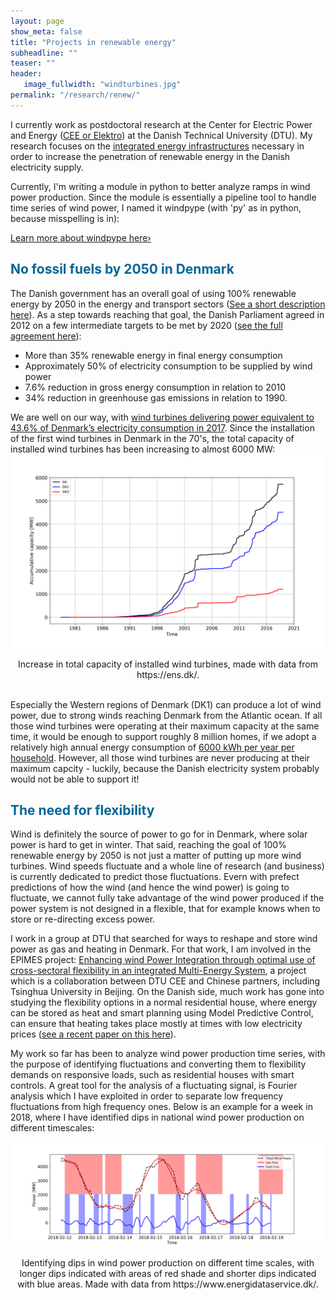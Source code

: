 ```yaml
---
layout: page
show_meta: false
title: "Projects in renewable energy"
subheadline: ""
teaser: ""
header:
   image_fullwidth: "windturbines.jpg"
permalink: "/research/renew/"
---
```


I currently work as postdoctoral research at the Center for Electric Power and Energy ([CEE or Elektro](http://www.cee.elektro.dtu.dk/)) at the Danish Technical University (DTU). My research focuses on the [integrated energy infrastructures](http://www.cee.elektro.dtu.dk/research/Interconnected-energy-system/Integrated-energy-infrastructures) necessary in order to increase the penetration of renewable energy in the Danish electricity supply.

Currently, I'm writing a module in python to better analyze ramps in wind power production. 
Since the module is essentially a pipeline tool to handle time series of wind power, 
I named it windpype (with 'py' as in python, because misspelling is in):

<a class="radius button small" href="{{ site.url }}/windpype/">Learn more about windpype here›</a>


<h2 style="color: #006699">No fossil fuels by 2050 in Denmark</h2>

The Danish government has an overall goal of using 100% renewable energy by 2050 in the energy and transport sectors ([See a short description here](http://denmark.dk/en/green-living/wind-energy)). 
As a step towards reaching that goal, the Danish Parliament agreed in 2012 on a few intermediate targets to be met by 2020 ([see the full agreement here](file:///home/karen/Downloads/EnergyPolicyinDenmark.pdf)):<br>
- More than 35% renewable energy in final energy consumption
- Approximately 50% of electricity consumption to be supplied by wind power
- 7.6% reduction in gross energy consumption in relation to 2010
- 34% reduction in greenhouse gas emissions in relation to 1990.

We are well on our way, with [wind turbines delivering power equivalent to 43.6% of Denmark’s electricity consumption in 2017](https://cleantechnica.com/2018/01/06/44-wind-denmark-smashed-already-huge-wind-energy-records-2017/). 
Since the installation of the first wind turbines in Denmark in the 70's, the total capacity of installed wind turbines has been increasing to almost 6000 MW:
![Increase in total capacity of installed wind turbines](capacity.png)
<center>Increase in total capacity of installed wind turbines, made with data from https://ens.dk/.</center>
<br>

Especially the Western regions of Denmark (DK1) can produce a lot of wind power, due to strong winds reaching Denmark from the Atlantic ocean. 
If all those wind turbines were operating at their maximum capacity at the same time, it would be enough to support roughly 8 million homes, if we adopt a relatively high annual energy consumption of [6000 kWh per year per household](https://www.ovoenergy.com/guides/energy-guides/how-much-electricity-does-a-home-use.html). 
However, all those wind turbines are never producing at their maximum capcity - luckily, because the Danish electricity system probably would not be able to support it! 


<h2 style="color: #006699">The need for flexibility</h2>
Wind is definitely the source of power to go for in Denmark, where solar power is hard to get in winter. 
That said, reaching the goal of 100% renewable energy by 2050 is not just a matter of putting up more wind turbines. 
Wind speeds fluctuate and a whole line of research (and business) is currently dedicated to predict those fluctuations. 
Evern with prefect predictions of how the wind (and hence the wind power) is going to fluctuate, 
we cannot fully take advantage of the wind power produced if the power system is not designed in a flexible, that for example knows when to store or re-directing excess power. 

I work in a group at DTU that searched for ways to reshape and store wind power as gas and heating in Denmark. 
For that work, I am involved in the EPIMES project: [Enhancing wind Power Integration through optimal use of cross-sectoral flexibility in an integrated Multi-Energy System](http://www.dtu.dk/english/news/nyhed?id=1e387552-3d06-4f2c-ab2b-f1b602e8e27a), a project which is a collaboration between DTU CEE and Chinese partners, including Tsinghua University in Beijing. 
On the Danish side, much work has gone into studying the flexibility options in a normal residential house, where energy can be stored as heat and smart planning using Model Predictive Control, can ensure that heating takes place mostly at times with low electricity prices ([see a recent paper on this here](http://orbit.dtu.dk/files/139062795/WJET_2017101016173894.pdf)). 

My work so far has been to analyze wind power production time series, with the purpose of identifying fluctuations and converting them to flexibility demands on responsive loads, such as residential houses with smart controls. 
A great tool for the analysis of a fluctuating signal, is Fourier analysis which I have exploited in order to separate low frequency fluctuations from high frequency ones. Below is an example for a week in 2018, where I have identified dips in national wind power production on different timescales:

![Dips in wind power production in Denmark.](dips_DK.png)
<center>Identifying dips in wind power production on different time scales, with longer dips indicated with areas of red shade and shorter dips indicated with blue areas. Made with data from https://www.energidataservice.dk/.</center>
<br>


